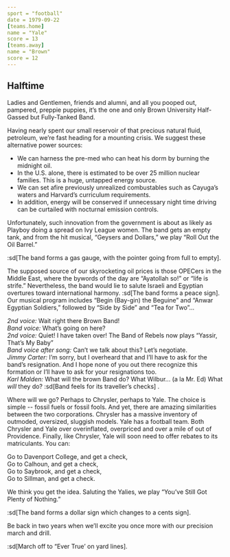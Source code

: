 ```yaml
---
sport = "football"
date = 1979-09-22
[teams.home]
name = "Yale"
score = 13
[teams.away]
name = "Brown"
score = 12
---
```


## Halftime

Ladies and Gentlemen, friends and alumni, and all you pooped out, pampered, preppie puppies, it’s the one and only Brown University Half-Gassed but Fully-Tanked Band.

Having nearly spent our small reservoir of that precious natural fluid, petroleum, we’re fast heading for a mounting crisis. We suggest these alternative power sources:

- We can harness the pre-med who can heat his dorm by burning the midnight oil.
- In the U.S. alone, there is estimated to be over 25 million nuclear families. This is a huge, untapped energy source.
- We can set afire previously unrealized combustables such as Cayuga’s waters and Harvard’s curriculum requirements.
- In addition, energy will be conserved if unnecessary night time driving can be curtailed with nocturnal emission controls.

Unfortunately, such innovation from the government is about as likely as Playboy doing a spread on Ivy League women. The band gets an empty tank, and from the hit musical, “Geysers and Dollars,” we play “Roll Out the Oil Barrel.”

:sd[The band forms a gas gauge, with the pointer going from full to empty].

The supposed source of our skyrocketing oil prices is those OPECers in the Middle East, where the bywords of the day are “Ayatollah so!” or “life is strife.” Nevertheless, the band would lie to salute Israeli and Egyptian overtures toward international harmony. :sd[The band forms a peace sign]. Our musical program includes “Begin (Bay-gin) the Beguine” and “Anwar Egyptian Soldiers,” followed by “Side by Side” and “Tea for Two”...

_2nd voice:_ Wait right there Brown Band!\
_Band voice:_ What’s going on here?\
_2nd voice:_ Quiet! I have taken over! The Band of Rebels now plays “Yassir, That’s My Baby”\
_Band voice after song:_ Can’t we talk about this? Let’s negotiate.\
_Jimmy Carter:_ I’m sorry, but I overheard that and I’ll have to ask for the band’s resignation. And I hope none of you out there recognize this formation or I’ll have to ask for your resignations too.\
_Karl Malden:_ What will the brown Band do? What Wilbur... (a la Mr. Ed) What _will_ they do? :sd[Band feels for its traveller’s checks] .

Where will we go? Perhaps to Chrysler, perhaps to Yale. The choice is simple -- fossil fuels or fossil fools. And yet, there are amazing similarities between the two corporations. Chrysler has a massive inventory of outmoded, oversized, sluggish models. Yale has a football team. Both Chrysler and Yale over overinflated, overpriced and over a mile of out of Providence. Finally, like Chrysler, Yale will soon need to offer rebates to its matriculants. You can:

Go to Davenport College, and get a check,\
Go to Calhoun, and get a check,\
Go to Saybrook, and get a check,\
Go to Sillman, and get a check.

We think you get the idea. Saluting the Yalies, we play “You’ve Still Got Plenty of Nothing.”

:sd[The band forms a dollar sign which changes to a cents sign].

Be back in two years when we’ll excite you once more with our precision march and drill.

:sd[March off to “Ever True’ on yard lines].
